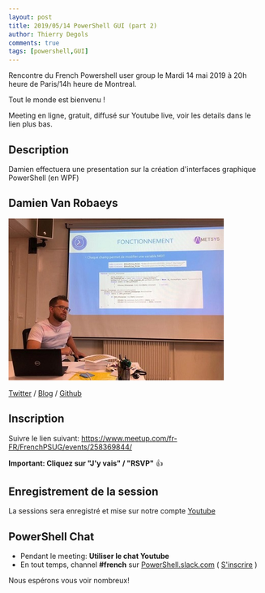 ```yaml
---
layout: post
title: 2019/05/14 PowerShell GUI (part 2)
author: Thierry Degols
comments: true
tags: [powershell,GUI]
---
```


Rencontre du French Powershell user group le Mardi 14 mai 2019 à 20h heure de Paris/14h heure de Montreal.

Tout le monde est bienvenu !

Meeting en ligne, gratuit, diffusé sur Youtube live, voir les details dans le lien plus bas.

## Description

Damien effectuera une presentation sur la création d'interfaces graphique PowerShell (en WPF) 

## Damien Van Robaeys

![image-center](/images/presenters/Damien.Van_Robaeys.jpg)

[Twitter](https://twitter.com/syst_and_deploy) / [Blog](http://www.systanddeploy.com/) / [Github](https://github.com/damienvanrobaeys)

## Inscription

Suivre le lien suivant: https://www.meetup.com/fr-FR/FrenchPSUG/events/258369844/

**Important: Cliquez sur "J'y vais" / "RSVP"** 👍

## Enregistrement de la session

La sessions sera enregistré et mise sur notre compte [Youtube](https://www.youtube.com/frenchpowershellusergroup)

## PowerShell Chat

* Pendant le meeting: **Utiliser le chat Youtube**
* En tout temps, channel **#french** sur [PowerShell.slack.com](https://powershell.slack.com/Slack) ( [S'inscrire](http://slack.poshcode.org/) )

Nous espérons vous voir nombreux!

